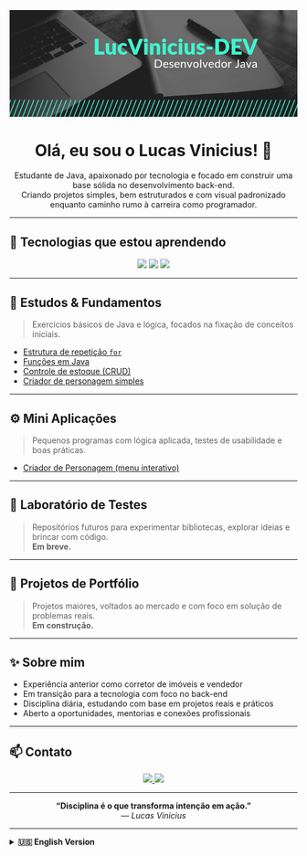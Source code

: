 ![Banner](https://github.com/LucVinicius-DEV/LucVinicius-DEV/blob/main/banner.png)

<h1 align="center">Olá, eu sou o Lucas Vinicius! 👋</h1>

<p align="center">
  Estudante de Java, apaixonado por tecnologia e focado em construir uma base sólida no desenvolvimento back-end.<br>
  Criando projetos simples, bem estruturados e com visual padronizado enquanto caminho rumo à carreira como programador.
</p>

---

## 🚀 Tecnologias que estou aprendendo

<p align="center">
  <img src="https://img.shields.io/badge/Java-ED8B00?style=for-the-badge&logo=java&logoColor=white" />
  <img src="https://img.shields.io/badge/GitHub-181717?style=for-the-badge&logo=github&logoColor=white" />
  <img src="https://img.shields.io/badge/Git-F05032?style=for-the-badge&logo=git&logoColor=white" />
</p>

---

## 🧠 Estudos & Fundamentos

> Exercícios básicos de Java e lógica, focados na fixação de conceitos iniciais.

- [Estrutura de repetição `for`](https://github.com/LucVinicius-DEV/estrutura-de-repeticao-for)
- [Funções em Java](https://github.com/LucVinicius-DEV/funcoes-em-java)
- [Controle de estoque (CRUD)](https://github.com/LucVinicius-DEV/ControleDeEstoque)
- [Criador de personagem simples](https://github.com/LucVinicius-DEV/criador-de-personagem)

---

## ⚙️ Mini Aplicações

> Pequenos programas com lógica aplicada, testes de usabilidade e boas práticas.

- [Criador de Personagem (menu interativo)](https://github.com/LucVinicius-DEV/CriadorDePersonagem)

---

## 🧪 Laboratório de Testes

> Repositórios futuros para experimentar bibliotecas, explorar ideias e brincar com código.  
**Em breve.**

---

## 💼 Projetos de Portfólio

> Projetos maiores, voltados ao mercado e com foco em solução de problemas reais.  
**Em construção.**

---

## ✨ Sobre mim

- Experiência anterior como corretor de imóveis e vendedor
- Em transição para a tecnologia com foco no back-end
- Disciplina diária, estudando com base em projetos reais e práticos
- Aberto a oportunidades, mentorias e conexões profissionais

---

## 📫 Contato

<p align="center">
  <a href="https://www.linkedin.com/in/lucvinicius-dev/" target="_blank">
    <img src="https://img.shields.io/badge/LinkedIn-Lucas%20Vinicius-blue?style=for-the-badge&logo=linkedin" />
  </a>
  <a href="mailto:lucas.seuemail@email.com" target="_blank">
    <img src="https://img.shields.io/badge/Email-Enviar%20mensagem-red?style=for-the-badge&logo=gmail&logoColor=white" />
  </a>
</p>

---

<p align="center">
  <strong>“Disciplina é o que transforma intenção em ação.”</strong><br>
  <em>— Lucas Vinicius</em>
</p>

---

<details>
<summary><strong>🇺🇸 English Version</strong></summary>

<h2 align="center">Hi, I'm Lucas Vinicius! 👋</h2>

<p align="center">
  Java student, passionate about technology, focused on building a strong foundation in back-end development.<br>
  Creating simple, well-structured projects with a consistent visual identity while moving forward in my programming journey.
</p>

### 🚀 Technologies I'm Learning

- Java
- Git & GitHub

### 🧠 Learning & Fundamentals

> Basic Java exercises and logic foundations.

- Repetition structures
- Functions
- CRUD with ArrayLists
- Simple console-based RPG creator

### 🧪 Testing Lab

Soon: experiments, libraries, creative tests and more.

### 💼 Portfolio Projects

Coming soon.

### ✨ About me

- Former real estate agent and salesperson
- Now fully focused on becoming a backend developer
- Studying daily with discipline and real project practice
- Open to opportunities, mentorship, and connections

</details>
